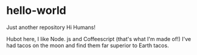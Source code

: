 # hello-world
Just another repository
Hi Humans!

Hubot here, I like Node. js and Coffeescript (that's what I'm made of!)
I've had tacos on the moon and find them far superior to Earth tacos.
